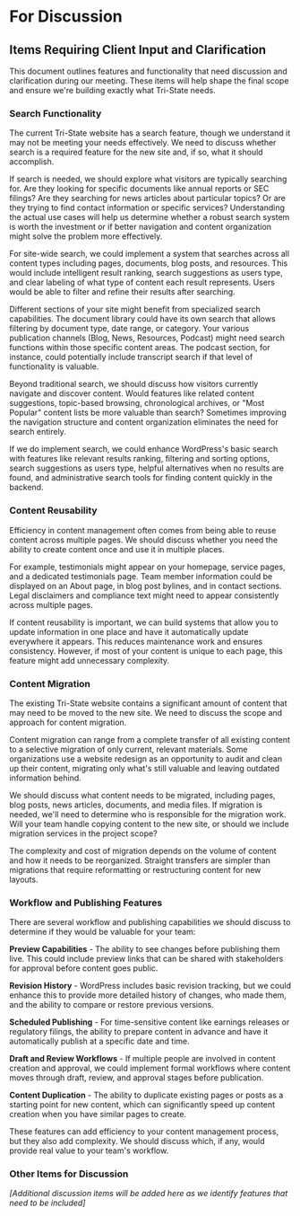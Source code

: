# For Discussion

## Items Requiring Client Input and Clarification

This document outlines features and functionality that need discussion and clarification during our meeting. These items will help shape the final scope and ensure we're building exactly what Tri-State needs.

### Search Functionality

The current Tri-State website has a search feature, though we understand it may not be meeting your needs effectively. We need to discuss whether search is a required feature for the new site and, if so, what it should accomplish.

If search is needed, we should explore what visitors are typically searching for. Are they looking for specific documents like annual reports or SEC filings? Are they searching for news articles about particular topics? Or are they trying to find contact information or specific services? Understanding the actual use cases will help us determine whether a robust search system is worth the investment or if better navigation and content organization might solve the problem more effectively.

For site-wide search, we could implement a system that searches across all content types including pages, documents, blog posts, and resources. This would include intelligent result ranking, search suggestions as users type, and clear labeling of what type of content each result represents. Users would be able to filter and refine their results after searching.

Different sections of your site might benefit from specialized search capabilities. The document library could have its own search that allows filtering by document type, date range, or category. Your various publication channels (Blog, News, Resources, Podcast) might need search functions within those specific content areas. The podcast section, for instance, could potentially include transcript search if that level of functionality is valuable.

Beyond traditional search, we should discuss how visitors currently navigate and discover content. Would features like related content suggestions, topic-based browsing, chronological archives, or "Most Popular" content lists be more valuable than search? Sometimes improving the navigation structure and content organization eliminates the need for search entirely.

If we do implement search, we could enhance WordPress's basic search with features like relevant results ranking, filtering and sorting options, search suggestions as users type, helpful alternatives when no results are found, and administrative search tools for finding content quickly in the backend.

### Content Reusability

Efficiency in content management often comes from being able to reuse content across multiple pages. We should discuss whether you need the ability to create content once and use it in multiple places.

For example, testimonials might appear on your homepage, service pages, and a dedicated testimonials page. Team member information could be displayed on an About page, in blog post bylines, and in contact sections. Legal disclaimers and compliance text might need to appear consistently across multiple pages.

If content reusability is important, we can build systems that allow you to update information in one place and have it automatically update everywhere it appears. This reduces maintenance work and ensures consistency. However, if most of your content is unique to each page, this feature might add unnecessary complexity.

### Content Migration

The existing Tri-State website contains a significant amount of content that may need to be moved to the new site. We need to discuss the scope and approach for content migration.

Content migration can range from a complete transfer of all existing content to a selective migration of only current, relevant materials. Some organizations use a website redesign as an opportunity to audit and clean up their content, migrating only what's still valuable and leaving outdated information behind.

We should discuss what content needs to be migrated, including pages, blog posts, news articles, documents, and media files. If migration is needed, we'll need to determine who is responsible for the migration work. Will your team handle copying content to the new site, or should we include migration services in the project scope?

The complexity and cost of migration depends on the volume of content and how it needs to be reorganized. Straight transfers are simpler than migrations that require reformatting or restructuring content for new layouts.

### Workflow and Publishing Features

There are several workflow and publishing capabilities we should discuss to determine if they would be valuable for your team:

**Preview Capabilities** - The ability to see changes before publishing them live. This could include preview links that can be shared with stakeholders for approval before content goes public.

**Revision History** - WordPress includes basic revision tracking, but we could enhance this to provide more detailed history of changes, who made them, and the ability to compare or restore previous versions.

**Scheduled Publishing** - For time-sensitive content like earnings releases or regulatory filings, the ability to prepare content in advance and have it automatically publish at a specific date and time.

**Draft and Review Workflows** - If multiple people are involved in content creation and approval, we could implement formal workflows where content moves through draft, review, and approval stages before publication.

**Content Duplication** - The ability to duplicate existing pages or posts as a starting point for new content, which can significantly speed up content creation when you have similar pages to create.

These features can add efficiency to your content management process, but they also add complexity. We should discuss which, if any, would provide real value to your team's workflow.

### Other Items for Discussion

_[Additional discussion items will be added here as we identify features that need to be included]_
